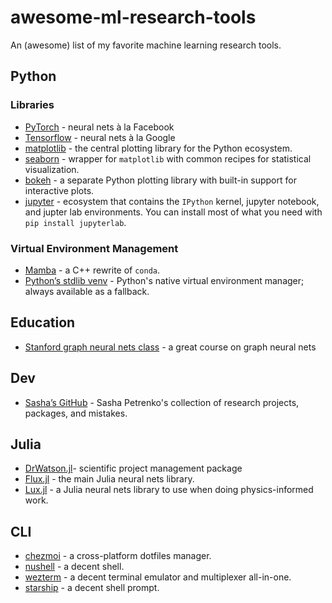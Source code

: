 # awesome-ml-research-tools
An (awesome) list of my favorite machine learning research tools.

## Python 

### Libraries

- [PyTorch](https://docs.pytorch.org/docs/stable/index.html) - neural nets à la Facebook
- [Tensorflow](https://www.tensorflow.org/api_docs/python/tf/all_symbols) - neural nets à la Google
- [matplotlib](https://matplotlib.org/stable/) - the central plotting library for the Python ecosystem.
- [seaborn](https://seaborn.pydata.org) - wrapper for `matplotlib` with common recipes for statistical visualization.
- [bokeh](https://docs.bokeh.org/en/latest/index.html) - a separate Python plotting library with built-in support for interactive plots.
- [jupyter](https://docs.jupyter.org/en/latest/) - ecosystem that contains the `IPython` kernel, jupyter notebook, and jupter lab environments. You can install most of what you need with `pip install jupyterlab`.

### Virtual Environment Management

- [Mamba](https://github.com/mamba-org/mamba) - a C++ rewrite of `conda`.
- [Python’s stdlib venv](https://docs.python.org/3/library/venv.html) - Python's native virtual environment manager; always available as a fallback.

## Education

- [Stanford graph neural nets class](https://web.stanford.edu/class/cs224w/index.html#content) - a great course on graph neural nets

## Dev 

- [Sasha’s GitHub](https://github.com/AP6YC) - Sasha Petrenko's collection of research projects, packages, and mistakes.

## Julia

- [DrWatson.jl](https://juliadynamics.github.io/DrWatson.jl/stable/)- scientific project management package
- [Flux.jl](https://fluxml.ai/Flux.jl/stable/) - the main Julia neural nets library.
- [Lux.jl](https://lux.csail.mit.edu/dev/) - a Julia neural nets library to use when doing physics-informed work.

## CLI

- [chezmoi](https://www.chezmoi.io) - a cross-platform dotfiles manager.
- [nushell](https://www.nushell.sh) - a decent shell.
- [wezterm](https://wezterm.org) - a decent terminal emulator and multiplexer all-in-one.
- [starship](https://starship.rs) - a decent shell prompt.
